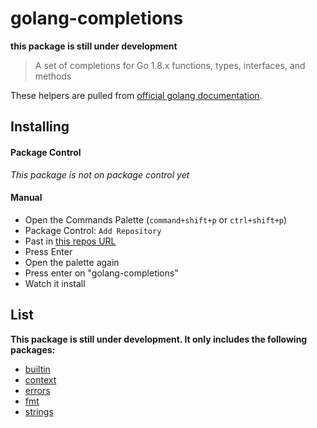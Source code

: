 # golang-completions

__this package is still under development__

> A set of completions for Go 1.8.x functions, types, interfaces, and methods

These helpers are pulled from [official golang documentation](https://golang.org/pkg/).

## Installing

#### Package Control

*This package is not on package control yet*

#### Manual

* Open the Commands Palette (`command+shift+p` or `ctrl+shift+p`)
* Package Control: `Add Repository`
* Past in [this repos URL](https://github.com/james2doyle/golang-completions)
* Press Enter
* Open the palette again
* Press enter on "golang-completions"
* Watch it install

## List

**This package is still under development. It only includes the following packages:**

* [builtin](https://golang.org/pkg/builtin/)
* [context](https://golang.org/pkg/context/)
* [errors](https://golang.org/pkg/errors/)
* [fmt](https://golang.org/pkg/fmt/)
* [strings](https://golang.org/pkg/strings/)
